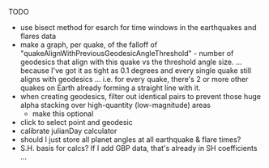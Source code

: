 TODO
- use bisect method for esarch for time windows in the earthquakes and flares data
- make a graph, per quake, of the falloff of "quakeAlignWithPreviousGeodesicAngleThreshold" - number of geodesics that align with this quake vs the threshold angle size.
	... because I've got it as tight as 0.1 degrees and every single quake still aligns with geodesics ... i.e. for every quake, there's 2 or more other quakes on Earth already forming a straight line with it.
- when creating geodesics, filter out identical pairs to prevent those huge alpha stacking over high-quantity (low-magnitude) areas
	- make this optional
- click to select point and geodesic
- calibrate julianDay calculator
- should I just store all planet angles at all earthquake & flare times?
- S.H. basis for calcs?  If I add GBP data, that's already in SH coefficients ...
